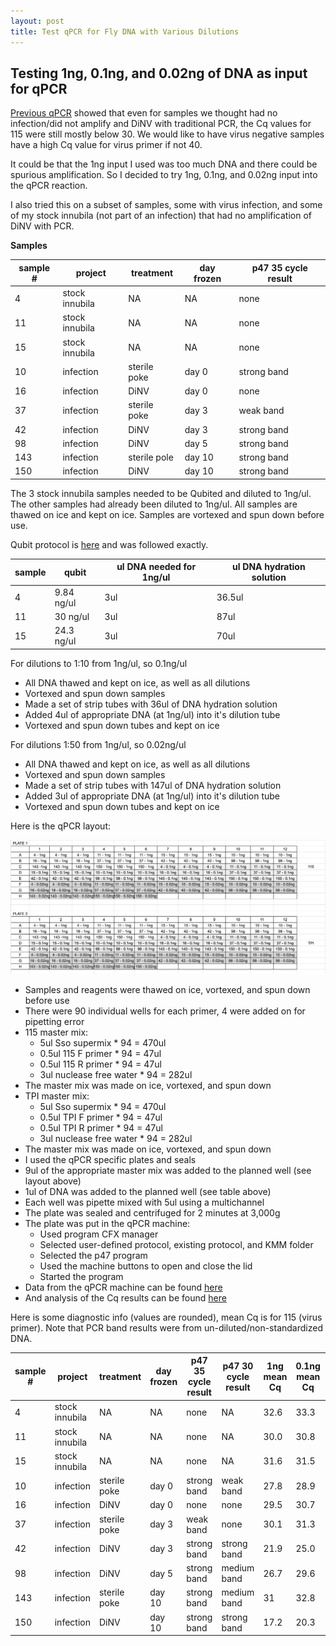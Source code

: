 ```yaml
---
layout: post
title: Test qPCR for Fly DNA with Various Dilutions
---
```


## Testing 1ng, 0.1ng, and 0.02ng of DNA as input for qPCR 

[Previous qPCR](https://github.com/meschedl/Unckless_Lab_Resources/blob/main/qPCR_analysis/20230725-freezing-exp-1/20230725-freezing-exp-1-qPCR-analysis.md) showed that even for samples we thought had no infection/did not amplify and DiNV with traditional PCR, the Cq values for 115 were still mostly below 30. We would like to have virus negative samples have a high Cq value for virus primer if not 40. 

It could be that the 1ng input I used was too much DNA and there could be spurious amplification. So I decided to try 1ng, 0.1ng, and 0.02ng input into the qPCR reaction. 

I also tried this on a subset of samples, some with virus infection, and some of my stock innubila (not part of an infection) that had no amplification of DiNV with PCR. 

**Samples**

|sample #|project| treatment| day frozen| p47 35 cycle result|
|---|---|---|---|---|
|4|stock innubila|NA|NA|none|
|11|stock innubila|NA|NA|none|
|15|stock innubila|NA|NA|none|
|10|infection|sterile poke|day 0 | strong band|
|16|infection|DiNV|day 0 |none|
|37|infection|sterile poke| day 3| weak band|
|42|infection|DiNV| day 3| strong band|
|98|infection|DiNV| day 5| strong band|
|143|infection|sterile pole|day 10| strong band|
|150|infection|DiNV|day 10|strong band|


The 3 stock innubila samples needed to be Qubited and diluted to 1ng/ul. The other samples had already been diluted to 1ng/ul. All samples are thawed on ice and kept on ice. Samples are vortexed and spun down before use. 

Qubit protocol is [here](https://docs.google.com/document/d/1ZCz0SBof6LHE3P_LbftawFyexl8iCECUlvjIcauPYwY/edit) and was followed exactly. 

|sample|qubit|ul DNA needed for 1ng/ul|ul DNA hydration solution|
|---|---|---|---|
|4|9.84 ng/ul|3ul|36.5ul|
|11|30 ng/ul|3ul|87ul|
|15|24.3 ng/ul|3ul|70ul|

For dilutions to 1:10 from 1ng/ul, so 0.1ng/ul 
- All DNA thawed and kept on ice, as well as all dilutions 
- Vortexed and spun down samples
- Made a set of strip tubes with 36ul of DNA hydration solution 
- Added 4ul of appropriate DNA (at 1ng/ul) into it's dilution tube
- Vortexed and spun down tubes and kept on ice 

For dilutions 1:50 from 1ng/ul, so 0.02ng/ul 
- All DNA thawed and kept on ice, as well as all dilutions 
- Vortexed and spun down samples
- Made a set of strip tubes with 147ul of DNA hydration solution 
- Added 3ul of appropriate DNA (at 1ng/ul) into it's dilution tube
- Vortexed and spun down tubes and kept on ice 

Here is the qPCR layout:

![](https://raw.githubusercontent.com/meschedl/Unckless-Lab-Notebook-Maggie/master/images/20230811-qPCR-layouts.png)

- Samples and reagents were thawed on ice, vortexed, and spun down before use 
- There were 90 individual wells for each primer, 4 were added on for pipetting error
- 115 master mix:
    - 5ul Sso supermix * 94 = 470ul 
    - 0.5ul 115 F primer * 94 = 47ul 
    - 0.5ul 115 R primer * 94 = 47ul 
    - 3ul nuclease free water * 94 = 282ul 
- The master mix was made on ice, vortexed, and spun down 
- TPI master mix: 
    - 5ul Sso supermix * 94 = 470ul 
    - 0.5ul TPI F primer * 94 = 47ul 
    - 0.5ul TPI R primer * 94 = 47ul 
    - 3ul nuclease free water * 94 = 282ul  
- The master mix was made on ice, vortexed, and spun down 
- I used the qPCR specific plates and seals
- 9ul of the appropriate master mix was added to the planned well (see layout above)
- 1ul of DNA was added to the planned well (see table above)
- Each well was pipette mixed with 5ul using a multichannel
- The plate was sealed and centrifuged for 2 minutes at 3,000g 
- The plate was put in the qPCR machine:
    - Used program CFX manager 
    - Selected user-defined protocol, existing protocol, and KMM folder 
    - Selected the p47 program 
    - Used the machine buttons to open and close the lid 
    - Started the program 
- Data from the qPCR machine can be found [here](https://drive.google.com/drive/folders/1FSF2Cbbry8d_an1r9zYBMH3MZKkeFUng)
- And analysis of the Cq results can be found [here](https://github.com/meschedl/Unckless_Lab_Resources/blob/main/qPCR_analysis/20230805-dilution-test/20230805-dilution-test-qPCR-analysis.md)


Here is some diagnostic info (values are rounded), mean Cq is for 115 (virus primer). Note that PCR band results were from un-diluted/non-standardized DNA.

|sample #|project| treatment| day frozen| p47 35 cycle result|p47 30 cycle result|1ng mean Cq| 0.1ng mean Cq| 0.02ng mean Cq| 1ng 2^delta Cq| 0.1ng 2^ delta Cq| 0.02ng 2^ delta Cq|
|---|---|---|---|---|---|---|---|---|---|---|---|
|4|stock innubila|NA|NA|none|NA|32.6|33.3|33.9|0.0014|0.0062| 0.021|
|11|stock innubila|NA|NA|none|NA|30.0|30.8|32.4|0.018|0.066|0.107|
|15|stock innubila|NA|NA|none|NA|31.6|31.5|33.5|0.003|0.034|0.027|
|10|infection|sterile poke|day 0|strong band|weak band|27.8|28.9|30.9|0.028|0.109|0.103|
|16|infection|DiNV|day 0 |none| none|29.5|30.7|34.5|0.013|0.044|0.074
|37|infection|sterile poke| day 3| weak band| none |30.1|31.3|32.6|0.0096|0.0209|0.048|
|42|infection|DiNV| day 3| strong band| strong band|21.9|25.0|27.4|4.2|1.8|2|
|98|infection|DiNV| day 5| strong band|medium band|26.7|29.6|31.8|0.102|0.084|0.086|
|143|infection|sterile poke|day 10| strong band|medium band |31|32.8|34.7|0.0062|0.016|0.02|
|150|infection|DiNV|day 10|strong band|strong band|17.2|20.3|22.5|315|148|129|

